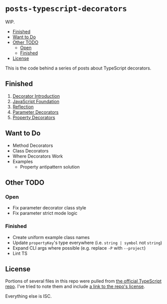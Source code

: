 # `posts-typescript-decorators`

WIP.

<!-- MarkdownTOC -->

- [Finished](#finished)
- [Want to Do](#wanttodo)
- [Other TODO](#othertodo)
    - [Open](#open)
    - [Finished](#finished-1)
- [License](#license)

<!-- /MarkdownTOC -->
This is the code behind a series of posts about TypeScript decorators.

## Finished

1. [Decorator Introduction](https://blog.wizardsoftheweb.pro/typescript-decorators-introduction)
2. [JavaScript Foundation](https://blog.wizardsoftheweb.pro/typescript-decorators-javascript-foundation)
3. [Reflection](https://blog.wizardsoftheweb.pro/typescript-decorators-reflection)
4. [Parameter Decorators](https://blog.wizardsoftheweb.pro/typescript-decorators-parameter-decorators)
5. [Property Decorators](https://blog.wizardsoftheweb.pro/typescript-decorators-property-decorators)

## Want to Do

* Method Decorators
* Class Decorators
* Where Decorators Work
* Examples
    - Property antipattern solution

## Other TODO

### Open

* Fix parameter decorator class style
* Fix parameter strict mode logic

### Finished

* Create uniform example class names
* Update `propertyKey`'s type everywhere (i.e. `string | symbol` not `string`)
* Expand CLI args where possible (e.g. replace `-P` with `--project`)
* Lint TS

## License

Portions of several files in this repo were pulled from [the official TypeScript repo](https://github.com/Microsoft/TypeScript). I've tried to note them and include [a link to the repo's license](https://github.com/Microsoft/TypeScript/blob/master/LICENSE.txt).

Everything else is ISC.
